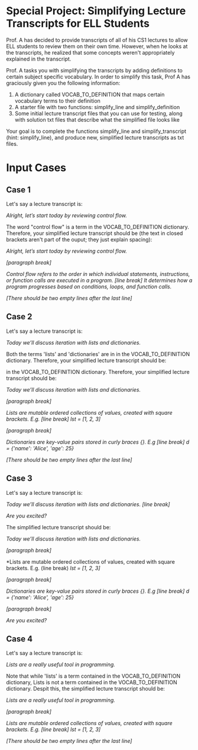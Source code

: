 # Special Project: Simplifying Lecture Transcripts for ELL Students

Prof. A has decided to provide transcripts of all of his CS1 lectures to allow ELL students to review them on their own time. However, when he looks at the transcripts, he realized that some concepts weren't appropriately explained in the transcript.

Prof. A tasks you with simplifying the transcripts by adding definitions to certain subject specific vocabulary. In order to simplify this task, Prof A has graciously given you the following information:

1. A dictionary called VOCAB_TO_DEFINITION that maps certain vocabulary terms to their definition
2. A starter file with two functions: simplify_line and simplify_definition
3. Some initial lecture transcript files that you can use for testing, along with solution txt files that describe what the simplified file looks like

Your goal is to complete the functions simplify_line and simplify_transcript (hint: simplify_line), and produce new, simplified lecture transcripts as txt files.


# Input Cases

## Case 1
Let's say a lecture transcript is:

*Alright, let’s start today by reviewing control flow.*

The word "control flow" is a term in the VOCAB_TO_DEFINITION dictionary. Therefore, your simplified lecture transcript should be 
(the text in closed brackets aren't part of the ouput; they just explain spacing):

*Alright, let’s start today by reviewing control flow.*

*[paragraph break]*

*Control flow refers to the order in which individual statements, instructions, or function calls are executed in a program. [line break]*
*It determines how a program progresses based on conditions, loops, and function calls.*

*[There should be two empty lines after the last line]*

## Case 2

Let's say a lecture transcript is:

*Today we’ll discuss iteration with lists and dictionaries.*

Both the terms 'lists' and 'dictionaries' are in in the VOCAB_TO_DEFINITION dictionary. Therefore, your simplified lecture transcript should be:

in the VOCAB_TO_DEFINITION dictionary. Therefore, your simplified lecture transcript should be:

*Today we’ll discuss iteration with lists and dictionaries.*

*[paragraph break]*

*Lists are mutable ordered collections of values, created with square brackets. E.g. [line break]
lst = [1, 2, 3]*

*[paragraph break]*

*Dictionaries are key-value pairs stored in curly braces {}. E.g [line break]*
*d = {'name': 'Alice', 'age': 25}*

*[There should be two empty lines after the last line]*

## Case 3

Let's say a lecture transcript is:

*Today we’ll discuss iteration with lists and dictionaries. [line break]*

*Are you excited?*

The simplified lecture transcript should be:

*Today we’ll discuss iteration with lists and dictionaries.*

*[paragraph break]*

*Lists are mutable ordered collections of values, created with square brackets. E.g. (line break)
*lst = [1, 2, 3]*

*[paragraph break]*

*Dictionaries are key-value pairs stored in curly braces {}. E.g [line break]*
*d = {'name': 'Alice', 'age': 25}*

*[paragraph break]*

*Are you excited?*

## Case 4

Let's say a lecture transcript is:

*Lists are a really useful tool in programming.*

Note that while 'lists' is a term contained in the VOCAB_TO_DEFINITION dictionary, Lists is not a term contained in the VOCAB_TO_DEFINITION dictionary. Despit this, the simplified lecture transcript should be:

*Lists are a really useful tool in programming.*

*[paragraph break]*

*Lists are mutable ordered collections of values, created with square brackets. E.g. [line break]*
*lst = [1, 2, 3]*

*[There should be two empty lines after the last line]*
